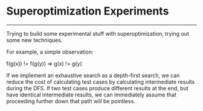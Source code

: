 # Superoptimization Experiments

---

Trying to build some experimental stuff with superoptimization, trying out some new techniques.

For example, a simple observation:

f(g(x)) != f(g(y)) => g(x) != g(y)

If we implement an exhaustive search as a depth-first search, we can reduce the cost of calculating test cases by calculating intermediate results during the DFS. If two test cases produce different results at the end, but have identical intermediate results, we can immediately assume that proceeding further down that path will be pointless.
